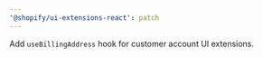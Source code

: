 ```yaml
---
'@shopify/ui-extensions-react': patch
---
```


Add `useBillingAddress` hook for customer account UI extensions.
